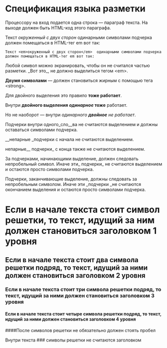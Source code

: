 # Спецификация языка разметки

Процессору на вход подается одна строка — параграф текста. 
На выходе должен быть HTML-код этого параграфа.

Текст _окруженный с двух сторон_  одинарными символами подчерка 
должен помещаться в HTML-тег em вот так:

`Текст <em>окруженный с двух сторон</em>  одинарными символами подчерка 
должен помещаться в HTML-тег em вот так:`

Любой символ можно экранировать, чтобы он не считался частью разметки. 
\_Вот это\_, не должно выделиться тегом \<em\>.

__Двумя символами__ — должен становиться жирным с помощью тега \<strong\>.

Для двойного выделения это правило __тоже
работает__.

Внутри __двойного выделения _одинарное_ тоже__ работает.

Но не наоборот — внутри _одинарного __двойное__  не работает_.

Подчерки внутри одного_сло__ва не считаются выделением и должны оставаться символами подчерка.

__непарные _подчерки с начала не считаются выделением.

непарные__ подчерки_ с конца также не считаются выделением.

За подчерками, начинающими выделение, должен следовать непробельный символ. Иначе эти_ подчерки_ не считаются выделением 
и остаются просто символами подчерка.

Подчерки, заканчивающие выделение, должны следовать за непробельным символом. Иначе эти _подчерки _не считаются окончанием выделения 
и остаются просто символами подчерка.

# Если в начале текста стоит символ решетки, то текст, идущий за ним должен становиться заголовком 1 уровня

## Если в начале текста стоит два символа решетки подряд, то текст, идущий за ними должен становиться заголовком 2 уровня

### Если в начале текста стоит три символа решетки подряд, то текст, идущий за ними должен становиться заголовком 3 уровня

#### Если в начале текста стоит четыре символа решетки подряд, то текст, идущий за ними должен становиться заголовком 4 уровня

####После символов решетки не обязательно должен стоять пробел

Внутри текста ### символы решетки не считаются заголовком